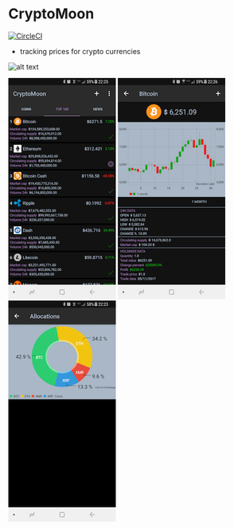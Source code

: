 # CryptoMoon

[![CircleCI](https://circleci.com/gh/ivnvrmn/CryptoMoon.svg?style=svg)](https://circleci.com/gh/ivnvrmn/CryptoMoon)

- tracking prices for crypto currencies

![alt text](artwork/main_coins_upd.jpg)

![alt text](artwork/main_top.png)
![alt text](artwork/bitcoin_info.png)
![alt text](artwork/allocations.png)
